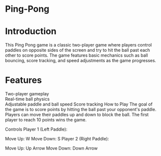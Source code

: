 # Ping-Pong
# Introduction
This Ping Pong game is a classic two-player game where players control paddles on opposite sides of the screen and try to hit the ball past each other to score points. The game features basic mechanics such as ball bouncing, score tracking, and speed adjustments as the game progresses.
# Features
Two-player gameplay  
Real-time ball physics  
Adjustable paddle and ball speed
Score tracking
How to Play
The goal of the game is to score points by hitting the ball past your opponent's paddle. Players can move their paddles up and down to block the ball. The first player to reach 10 points wins the game.

Controls
Player 1 (Left Paddle):

Move Up: W
Move Down: S
Player 2 (Right Paddle):

Move Up: Up Arrow
Move Down: Down Arrow

